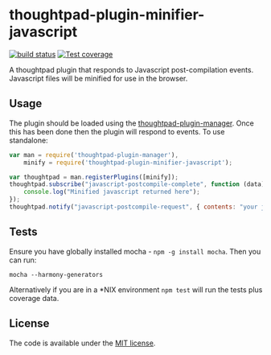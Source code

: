 thoughtpad-plugin-minifier-javascript
=================================

[![build status][travis-image]][travis-url]
[![Test coverage][coveralls-image]][coveralls-url]

A thoughtpad plugin that responds to Javascript post-compilation events. Javascript files will be minified for use in the browser.

## Usage

The plugin should be loaded using the [thoughtpad-plugin-manager](https://github.com/thoughtpad/thoughtpad-plugin-manager). Once this has been done then the plugin will respond to events. To use standalone:

```JavaScript
var man = require('thoughtpad-plugin-manager'),
    minify = require('thoughtpad-plugin-minifier-javascript');

var thoughtpad = man.registerPlugins([minify]);
thoughtpad.subscribe("javascript-postcompile-complete", function (data) {
    console.log("Minified javascript returned here"); 
});
thoughtpad.notify("javascript-postcompile-request", { contents: "your javascript code here" });
```

## Tests

Ensure you have globally installed mocha - `npm -g install mocha`. Then you can run:

`mocha --harmony-generators`

Alternatively if you are in a *NIX environment `npm test` will run the tests plus coverage data.

## License

The code is available under the [MIT license](http://deif.mit-license.org/).

[travis-image]: https://img.shields.io/travis/thoughtpad/thoughtpad-plugin-minifier-javascript/master.svg?style=flat-square
[travis-url]: https://travis-ci.org/thoughtpad/thoughtpad-plugin-minifier-javascript
[coveralls-image]: https://img.shields.io/coveralls/thoughtpad/thoughtpad-plugin-minifier-javascript/master.svg?style=flat-square
[coveralls-url]: https://coveralls.io/r/thoughtpad/thoughtpad-plugin-minifier-javascript?branch=master
